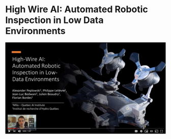 # High Wire AI: Automated Robotic Inspection in Low Data Environments

[![High Wire AI Video Abstract](prompt.png)](https://www.youtube.com/watch?v=liSyJHtpx9k "High Wire AI Video Abstract")
